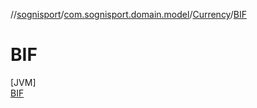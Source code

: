//[sognisport](../../../../index.md)/[com.sognisport.domain.model](../../index.md)/[Currency](../index.md)/[BIF](index.md)

# BIF

[JVM]\
[BIF](index.md)

